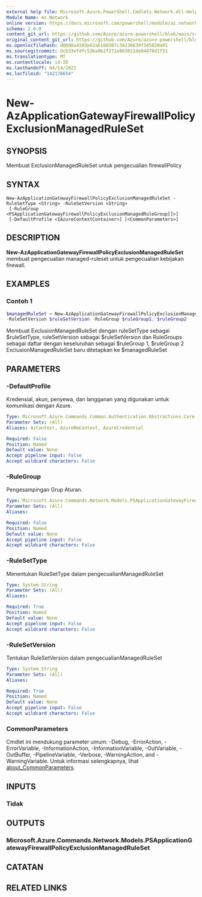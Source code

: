 ```yaml
---
external help file: Microsoft.Azure.PowerShell.Cmdlets.Network.dll-Help.xml
Module Name: Az.Network
online version: https://docs.microsoft.com/powershell/module/az.network/new-azapplicationgatewayfirewallpolicyexclusionmanagedruleset
schema: 2.0.0
content_git_url: https://github.com/Azure/azure-powershell/blob/main/src/Network/Network/help/New-AzApplicationGatewayFirewallPolicyExclusionManagedRuleSet.md
original_content_git_url: https://github.com/Azure/azure-powershell/blob/main/src/Network/Network/help/New-AzApplicationGatewayFirewallPolicyExclusionManagedRuleSet.md
ms.openlocfilehash: d0608a4103e62ab188387c30236639f345820a91
ms.sourcegitcommit: dcb33efdfc53ba0b2f271e883021de84878d1f31
ms.translationtype: MT
ms.contentlocale: id-ID
ms.lasthandoff: 04/14/2022
ms.locfileid: "142176654"
---
```

# New-AzApplicationGatewayFirewallPolicyExclusionManagedRuleSet

## SYNOPSIS
Membuat ExclusionManagedRuleSet untuk pengecualian firewallPolicy

## SYNTAX

```
New-AzApplicationGatewayFirewallPolicyExclusionManagedRuleSet -RuleSetType <String> -RuleSetVersion <String>
 [-RuleGroup <PSApplicationGatewayFirewallPolicyExclusionManagedRuleGroup[]>]
 [-DefaultProfile <IAzureContextContainer>] [<CommonParameters>]
```

## DESCRIPTION
**New-AzApplicationGatewayFirewallPolicyExclusionManagedRuleSet** membuat pengecualian managed-ruleset untuk pengecualian kebijakan firewall.

## EXAMPLES

### Contoh 1
```powershell
$managedRuleSet = New-AzApplicationGatewayFirewallPolicyExclusionManagedRuleSet -RuleSetType $ruleSetType 
-RuleSetVersion $ruleSetVersion -RuleGroup $ruleGroup1, $ruleGroup2
```

Membuat ExclusionManagedRuleSet dengan ruleSetType sebagai $ruleSetType, ruleSetVersion sebagai $ruleSetVersion dan RuleGroups sebagai daftar dengan keseluruhan sebagai $ruleGroup 1, $ruleGroup 2 ExclusionManagedRuleSet baru ditetapkan ke $managedRuleSet

## PARAMETERS

### -DefaultProfile
Kredensial, akun, penyewa, dan langganan yang digunakan untuk komunikasi dengan Azure.

```yaml
Type: Microsoft.Azure.Commands.Common.Authentication.Abstractions.Core.IAzureContextContainer
Parameter Sets: (All)
Aliases: AzContext, AzureRmContext, AzureCredential

Required: False
Position: Named
Default value: None
Accept pipeline input: False
Accept wildcard characters: False
```

### -RuleGroup
Pengesampingan Grup Aturan.

```yaml
Type: Microsoft.Azure.Commands.Network.Models.PSApplicationGatewayFirewallPolicyExclusionManagedRuleGroup[]
Parameter Sets: (All)
Aliases:

Required: False
Position: Named
Default value: None
Accept pipeline input: False
Accept wildcard characters: False
```

### -RuleSetType
Menentukan RuleSetType dalam pengecualianManagedRuleSet

```yaml
Type: System.String
Parameter Sets: (All)
Aliases:

Required: True
Position: Named
Default value: None
Accept pipeline input: False
Accept wildcard characters: False
```

### -RuleSetVersion
Tentukan RuleSetVersion dalam pengecualianManagedRuleSet

```yaml
Type: System.String
Parameter Sets: (All)
Aliases:

Required: True
Position: Named
Default value: None
Accept pipeline input: False
Accept wildcard characters: False
```

### CommonParameters
Cmdlet ini mendukung parameter umum: -Debug, -ErrorAction, -ErrorVariable, -InformationAction, -InformationVariable, -OutVariable, -OutBuffer, -PipelineVariable, -Verbose, -WarningAction, and -WarningVariable. Untuk informasi selengkapnya, lihat [about_CommonParameters](http://go.microsoft.com/fwlink/?LinkID=113216).

## INPUTS

### Tidak

## OUTPUTS

### Microsoft.Azure.Commands.Network.Models.PSApplicationGatewayFirewallPolicyExclusionManagedRuleSet

## CATATAN

## RELATED LINKS
